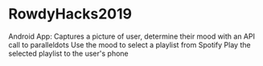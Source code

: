 # RowdyHacks2019

Android App:
Captures a picture of user, determine their mood with an API call to paralleldots
Use the mood to select a playlist from Spotify
Play the selected playlist to the user's phone
